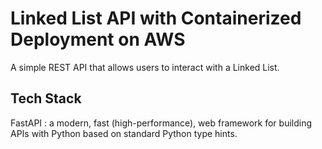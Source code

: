 # Linked List API with Containerized Deployment on AWS

A simple REST API that allows users to interact with a Linked List.

## Tech Stack
FastAPI : a modern, fast (high-performance), web framework for building APIs with Python based on standard Python type hints.